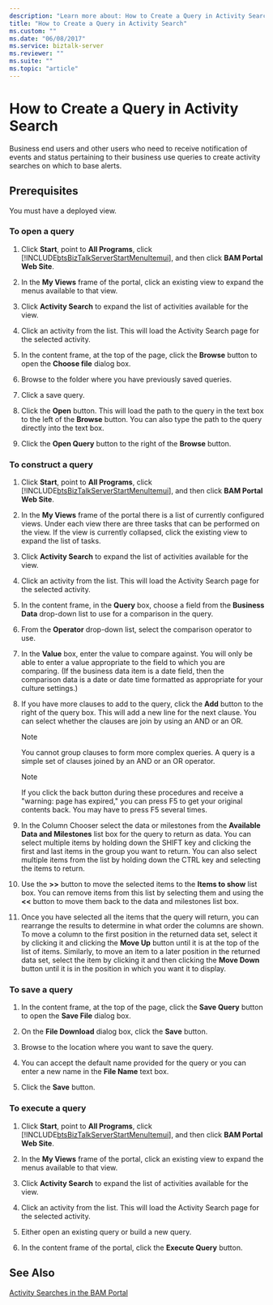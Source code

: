 ```yaml
---
description: "Learn more about: How to Create a Query in Activity Search"
title: "How to Create a Query in Activity Search"
ms.custom: ""
ms.date: "06/08/2017"
ms.service: biztalk-server
ms.reviewer: ""
ms.suite: ""
ms.topic: "article"
---
```

# How to Create a Query in Activity Search
Business end users and other users who need to receive notification of events and status pertaining to their business use queries to create activity searches on which to base alerts.  
  
## Prerequisites  
 You must have a deployed view.  
  
### To open a query  
  
1. Click **Start**, point to **All Programs**, click [!INCLUDE[btsBizTalkServerStartMenuItemui](../includes/btsbiztalkserverstartmenuitemui-md.md)], and then click **BAM Portal Web Site**.  
  
2. In the **My Views** frame of the portal, click an existing view to expand the menus available to that view.  
  
3. Click **Activity Search** to expand the list of activities available for the view.  
  
4. Click an activity from the list. This will load the Activity Search page for the selected activity.  
  
5. In the content frame, at the top of the page, click the **Browse** button to open the **Choose file** dialog box.  
  
6. Browse to the folder where you have previously saved queries.  
  
7. Click a save query.  
  
8. Click the **Open** button. This will load the path to the query in the text box to the left of the **Browse** button. You can also type the path to the query directly into the text box.  
  
9. Click the **Open Query** button to the right of the **Browse** button.  
  
### To construct a query  
  
1. Click **Start**, point to **All Programs**, click [!INCLUDE[btsBizTalkServerStartMenuItemui](../includes/btsbiztalkserverstartmenuitemui-md.md)], and then click **BAM Portal Web Site**.  
  
2. In the **My Views** frame of the portal there is a list of currently configured views. Under each view there are three tasks that can be performed on the view. If the view is currently collapsed, click the existing view to expand the list of tasks.  
  
3. Click **Activity Search** to expand the list of activities available for the view.  
  
4. Click an activity from the list. This will load the Activity Search page for the selected activity.  
  
5. In the content frame, in the **Query** box, choose a field from the **Business Data** drop-down list to use for a comparison in the query.  
  
6. From the **Operator** drop-down list, select the comparison operator to use.  
  
7. In the **Value** box, enter the value to compare against. You will only be able to enter a value appropriate to the field to which you are comparing. (If the business data item is a date field, then the comparison data is a date or date time formatted as appropriate for your culture settings.)  
  
8. If you have more clauses to add to the query, click the **Add** button to the right of the query box. This will add a new line for the next clause. You can select whether the clauses are join by using an AND or an OR.  
  
   > [!NOTE]
   >  You cannot group clauses to form more complex queries. A query is a simple set of clauses joined by an AND or an OR operator.  
  
   > [!NOTE]
   >  If you click the back button during these procedures and receive a "warning: page has expired," you can press F5 to get your original contents back. You may have to press F5 several times.  
  
9. In the Column Chooser select the data or milestones from the **Available Data and Milestones** list box for the query to return as data. You can select multiple items by holding down the SHIFT key and clicking the first and last items in the group you want to return. You can also select multiple items from the list by holding down the CTRL key and selecting the items to return.  
  
10. Use the **>>** button to move the selected items to the **Items to show** list box. You can remove items from this list by selecting them and using the **<<** button to move them back to the data and milestones list box.  
  
11. Once you have selected all the items that the query will return, you can rearrange the results to determine in what order the columns are shown. To move a column to the first position in the returned data set, select it by clicking it and clicking the **Move Up** button until it is at the top of the list of items. Similarly, to move an item to a later position in the returned data set, select the item by clicking it and then clicking the **Move Down** button until it is in the position in which you want it to display.  
  
### To save a query  
  
1.  In the content frame, at the top of the page, click the **Save Query** button to open the **Save File** dialog box.  
  
2.  On the **File Download** dialog box, click the **Save** button.  
  
3.  Browse to the location where you want to save the query.  
  
4.  You can accept the default name provided for the query or you can enter a new name in the **File Name** text box.  
  
5.  Click the **Save** button.  
  
### To execute a query  
  
1. Click **Start**, point to **All Programs**, click [!INCLUDE[btsBizTalkServerStartMenuItemui](../includes/btsbiztalkserverstartmenuitemui-md.md)], and then click **BAM Portal Web Site**.  
  
2. In the **My Views** frame of the portal, click an existing view to expand the menus available to that view.  
  
3. Click **Activity Search** to expand the list of activities available for the view.  
  
4. Click an activity from the list. This will load the Activity Search page for the selected activity.  
  
5. Either open an existing query or build a new query.  
  
6. In the content frame of the portal, click the **Execute Query** button.  
  
## See Also  
 [Activity Searches in the BAM Portal](../core/activity-searches-in-the-bam-portal.md)

